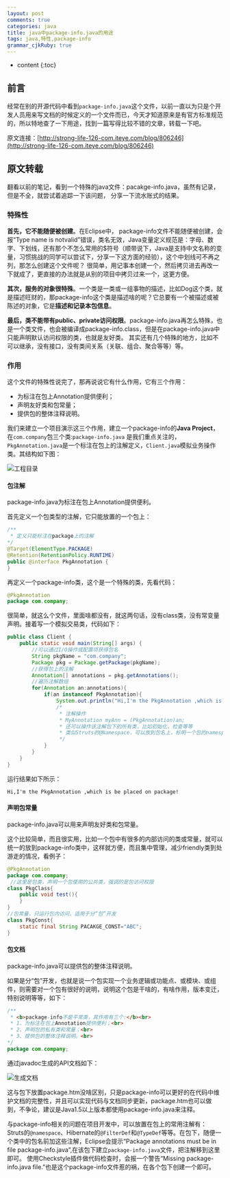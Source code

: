 ```yaml
---
layout: post
comments: true
categories: java
title: java中package-info.java的用途
tags: java,特性,package-info
grammar_cjkRuby: true
---
```


* content
{:toc}

## 前言

经常在别的开源代码中看到`package-info.java`这个文件，以前一直以为只是个开发人员用来写文档的时候定义的一个文件而已，今天才知道原来是有官方标准规范的，所以特地查了一下用途，找到一篇写得比较不错的文章，转载一下吧。

原文连接：[http://strong-life-126-com.iteye.com/blog/806246](http://strong-life-126-com.iteye.com/blog/806246)

## 原文转载

翻看以前的笔记，看到一个特殊的java文件：pacakge-info.java，虽然有记录，但是不全，就尝试着追踪一下该问题， 分享一下流水账式的结果。

### 特殊性

**首先，它不能随便被创建**。在Eclipse中， package-info文件不能随便被创建，会报“Type name is notvalid”错误，类名无效，Java变量定义规范是：字母、数字、下划线，还有那个不怎么常用的$符号（顺带说下，Java是支持中文名称的变量，习惯挑战的同学可以尝试下，分享一下这方面的经验），这个中划线可不再之列，那怎么创建这个文件呢？
很简单，用记事本创建一个，然后拷贝进去再改一下就成了，更直接的办法就是从别的项目中拷贝过来一个，这更方便。

**其次，服务的对象很特殊**。一个类是一类或一组事物的描述，比如Dog这个类，就是描述旺财的，那package-info这个类是描述啥的呢？它总要有一个被描述或被陈述的对象，它是**描述和记录本包信息**。

**最后，类不能带有public、private访问权限**。package-info.java再怎么特殊，也是一个类文件，也会被编译成package-info.class，但是在package-info.java中只能声明默认访问权限的类，也就是友好类。
其实还有几个特殊的地方，比如不可以继承，没有接口，没有类间关系（关联、组合、聚合等等）等。

### 作用

这个文件的特殊性说完了，那再说说它有什么作用，它有三个作用：

* 为标注在包上Annotation提供便利；
* 声明友好类和包常量；
* 提供包的整体注释说明。

我们来建立一个项目演示这三个作用，建立一个package-info的**Java Project**，在`com.company`包三个类:`package-info.java` 是我们重点关注的，`PkgAnnotation.java`是一个标注在包上的注解定义，`Client.java`模拟业务操作类。其结构如下图：

![工程目录]({{{{site.image_repo1}}/java_package-info/package-info.java1.png)

#### 包注解

package-info.java为标注在包上Annotation提供便利。

首先定义一个包类型的注解，它只能放置的一个包上：

```java
/** 
 * 定义只能标注在package上的注解 
*/  
@Target(ElementType.PACKAGE)  
@Retention(RetentionPolicy.RUNTIME)  
public @interface PkgAnnotation {  
}
```

再定义一个package-info类，这个是一个特殊的类，先看代码：

```java
@PkgAnnotation  
package com.company;  
```

很简单，就这么个文件，里面啥都没有，就这两句话，没有class类，没有常变量声明。接着写一个模拟交易类，代码如下：

```java
public class Client {     
    public static void main(String[] args) {  
        //可以通过I/O操作或配置项获得包名  
        String pkgName = "com.company";       
        Package pkg = Package.getPackage(pkgName);  
        //获得包上的注解  
        Annotation[] annotations = pkg.getAnnotations();  
        //遍历注解数组  
        for(Annotation an:annotations){  
            if(an instanceof PkgAnnotation){  
                System.out.println("Hi,I'm the PkgAnnotation ,which is be placed on package!");  
                /* 
                 * 注解操作 
                 * MyAnnotation myAnn = (PkgAnnotation)an; 
                 * 还可以操作该注解包下的所有类，比如初始化，检查等等 
                 * 类似Struts的@Namespace，可以放到包名上，标明一个包的namespace路径 
                 */           
            }  
        }  
    }  
}  
```

运行结果如下所示：

```
Hi,I'm the PkgAnnotation ,which is be placed on package!
```

#### 声明包常量

package-info.java可以用来声明友好类和包常量。

这个比较简单，而且很实用，比如一个包中有很多的内部访问的类或常量，就可以统一的放到package-info类中，这样就方便，而且集中管理，减少friendly类到处游走的情况，看例子：

```java
@PkgAnnotation  
package com.company;  
 //这里是包类，声明一个包使用的公共类，强调的是包访问权限  
class PkgClass{  
    public void test(){  
    }  
}  
//包常量，只运行包内访问，适用于分“包”开发  
class PkgConst{  
    static final String PACAKGE_CONST="ABC";  
}  
```

#### 包文档

package-info.java可以提供包的整体注释说明。

如果是分“包”开发，也就是说一个包实现一个业务逻辑或功能点、或模块、或组件，则需要对一个包有很好的说明，说明这个包是干啥的，有啥作用，版本变迁，特别说明等等，如下：

```java
/** 
 * <b>package-info不是平常类，其作用有三个:</b><br> 
 * 1、为标注在包上Annotation提供便利；<br> 
 * 2、声明包的私有类和常量；<br> 
 * 3、提供包的整体注释说明。<br>  
*/  
package com.company;  
```

通过javadoc生成的API文档如下：

![生成文档]({{{{site.image_repo1}}/java_package-info/package-info.java2.png)

这与包下放置package.htm没啥区别，只是package-info可以更好的在代码中维护文档的完整性，并且可以实现代码与文档同步更新，package.htm也可以做到，不争论，建议是Java1.5以上版本都使用package-info.java来注释。

与package-info相关的问题在项目开发中，可以放置在包上的常用注解有：Struts的`@namespace`、Hibernate的`@FilterDef`和`@TypeDef`等等。在包下，随便一个类中的包名前加这些注解，Eclipse会提示“Package annotations must be in file package-info.java”,在该包下建立`package-info.java`文件，把注解移到这里即可。
使用Checkstyle插件做代码检查时，会报一个警告“Missing package-info.java file.”也是这个package-info文件惹的祸，在各个包下创建一个即可。